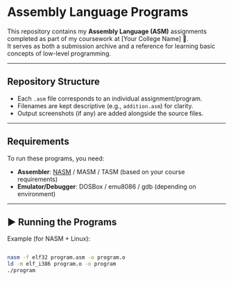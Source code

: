 # Assembly Language Programs 

This repository contains my **Assembly Language (ASM)** assignments completed as part of my coursework at [Your College Name] 🏫.  
It serves as both a submission archive and a reference for learning basic concepts of low-level programming.

---

##  Repository Structure
- Each `.asm` file corresponds to an individual assignment/program.
- Filenames are kept descriptive (e.g., `addition.asm`) for clarity.
- Output screenshots (if any) are added alongside the source files.

---

##  Requirements
To run these programs, you need:
- **Assembler**: [NASM](https://www.nasm.us/) / MASM / TASM (based on your course requirements)  
- **Emulator/Debugger**: DOSBox / emu8086 / gdb (depending on environment)  

---

## ▶️ Running the Programs
Example (for NASM + Linux):
```bash

nasm -f elf32 program.asm -o program.o
ld -m elf_i386 program.o -o program
./program
